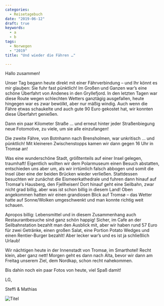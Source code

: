 ```yaml
---
categories:
  - Reisetagebuch
date: "2019-06-12"
draft: true
keywords:
  - a
  - b
tags:
  - Norwegen
  - "2019"
title: "Und wieder die Fähren …"

---
```


Hallo zusammen!

Unser Tag begann heute direkt mit einer Fährverbindung – und Ihr könnt es mir
glauben: Sie fuhr fast pünktlich! Im Großen und Ganzen war’s eine schöne
Überfahrt von Andenes in den Gryllefjord. In den letzten Tagen war diese Route
wegen schlechten Wetters ganztägig ausgefallen, heute hingegen war es zwar
bewölkt, aber nur mäßig windig. Auch wenn die Fähre etwas schaukelte und auch
gute 90 Euro gekostet hat, wir konnten diese Überfahrt genießen.

Dann ein paar Kilometer Straße … und erneut hinter jeder Straßenbiegung neue
Fotomotive, zu viele, um sie alle einzufangen!

Die zweite Fähre, von Botnhamn nach Brensholmen, war unkritisch … und pünktlich!
Mit kleineren Zwischenstopps kamen wir dann gegen 16 Uhr in Tromsø an!

Was eine wunderschöne Stadt, größtenteils auf einer Insel gelegen, traumhaft!
Eigentlich wollten wir dem Polarmuseum einen Besuch abstatten, entschieden uns
aber um, als wir irrtümlich falsch abbogen und somit die Insel über eine der
beiden Brücken wieder verließen. Stattdessen besuchten wir zunächst die
Eismeerkathedrale und fuhren dann hinauf auf Tromsø's Hausberg, den Fjellheisen!
Dort hinauf geht eine Seilbahn, zwar nicht grad billig, aber was ist schon
billig in diesem Land! Oben angekommen hatten wir einen grandiosen Blick auf
Tromsø – das Wetter hatte auf Sonne/Wolken umgeschwenkt und man konnte richtig
weit schauen.

Apropos billig: Lebensmittel und in diesem Zusammenhang auch Restaurantbesuche
sind ganz schön happig! Sicher, im Cafe an der Seilbahnstation bezahlt man den
Ausblick mit, aber wir haben rund 57 Euro für zwei Getränke, einen großen Salat,
eine Portion Potato Wedges und einen Rentier-Burger bezahlt! Aber lecker war’s
und es ist ja schließlich Urlaub!

Wir nächtigen heute in der Innenstadt von Tromsø, im Smarthotel! Recht klein,
aber ganz nett! Morgen geht es dann nach Alta, bevor wir dann am Freitag unserem
Ziel, dem Nordkap, schon recht nahekommen.

Bis dahin noch ein paar Fotos von heute, viel Spaß damit!

LG,

Steffi & Mathias

![Titel](...)
<!-- Unterwegs auf der Fähre zum Gryllefjord -->